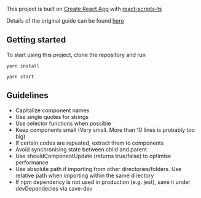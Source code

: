 This project is built on [Create React App](https://github.com/facebookincubator/create-react-app) with [react-scripts-ts](https://www.npmjs.com/package/react-scripts-ts)

Details of the original guide can be found [here](https://github.com/wmonk/create-react-app-typescript/blob/master/template/README.md)

## Getting started
To start using this project, clone the repository and run

`yarn install`

`yarn start`

## Guidelines
- Capitalize component names
- Use single quotes for strings
- Use selector functions when possible
- Keep components small (Very small. More than 10 lines is probably too big)
- If certain codes are repeated, extract them to components
- Avoid synchronising state between child and parent
- Use shouldComponentUpdate (returns true/false) to optimise performance
- Use absolute path if importing from other directories/folders. Use relative path when importing within the same directory
- If npm dependency is not used in production (e.g. jest), save it under devDependecies via save-dev